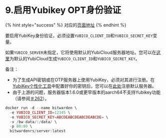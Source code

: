 # 9.启用Yubikey OPT身份验证

{% hint style="success" %}
对应的[页面地址](https://github.com/dani-garcia/bitwarden_rs/wiki/Enabling-Yubikey-OTP-authentication)
{% endhint %}

要启用YubiKey身份验证，必须设置`YUBICO_CLIENT_ID`和`YUBICO_SECRET_KEY`变量。

如果`YUBICO_SERVER`未指定，它将使用默认的YubiCloud服务器地址。您可以在[这里](https://upgrade.yubico.com/getapikey/)为默认的YubiCloud生成`YUBICO_CLIENT_ID`和`YUBICO_SECRET_KEY`。

备注：

* 为了生成API密钥或在OTP服务器上使用YubiKey，必须对其进行注册。在[YubiKey个性化工具](https://www.yubico.com/products/services-software/personalization-tools/use/)中配置好你的密钥后，您可以在[此处](https://upload.yubico.com/)注册默认服务器。
* 由于上游的问题，服务器版本1.6.0或更早版本的aarch64不支持Yubikey功能（请参阅[＃262](https://github.com/dani-garcia/bitwarden_rs/issues/262)）。

```php
docker run -d --name bitwarden \
  -e YUBICO_CLIENT_ID=12345 \
  -e YUBICO_SECRET_KEY=ABCDEABCDEABCDEABCDE= \
  -v /bw-data/:/data/ \
  -p 80:80 \
  bitwardenrs/server:latest
```

